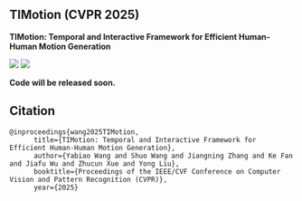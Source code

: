 ## TIMotion (CVPR 2025)
**TIMotion: Temporal and Interactive Framework for Efficient Human-Human Motion Generation**

<a href='https://aigc-explorer.github.io/TIMotion-page/'><img src='https://img.shields.io/badge/Project-Page-Green'></a> <a href='https://arxiv.org/abs/2408.17135'><img src='https://img.shields.io/badge/Paper-Arxiv-red'></a> 

**Code will be released soon.** 

  
## Citation	

```
@inproceedings{wang2025TIMotion,
      title={TIMotion: Temporal and Interactive Framework for Efficient Human-Human Motion Generation}, 
      author={Yabiao Wang and Shuo Wang and Jiangning Zhang and Ke Fan and Jiafu Wu and Zhucun Xue and Yong Liu},
      booktitle={Proceedings of the IEEE/CVF Conference on Computer Vision and Pattern Recognition (CVPR)},
      year={2025}
```
